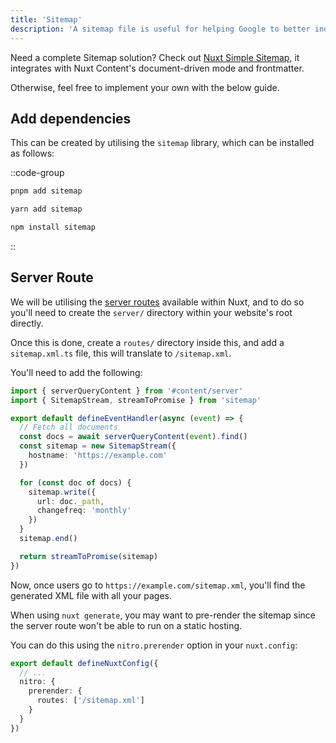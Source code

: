 ```yaml
---
title: 'Sitemap'
description: 'A sitemap file is useful for helping Google to better index your website, ensuring that the content you write can be visible in search results.'
---
```


Need a complete Sitemap solution? Check out [Nuxt Simple Sitemap](https://nuxtseo.com/sitemap/integrations/content), it integrates with Nuxt Content's document-driven mode and frontmatter.

Otherwise, feel free to implement your own with the below guide.

## Add dependencies

This can be created by utilising the `sitemap` library, which can be installed as follows:

::code-group
```bash [pnpm]
pnpm add sitemap
```

```bash [yarn]
yarn add sitemap
```

```bash [npm]
npm install sitemap
```
::

## Server Route

We will be utilising the [server routes](https://nuxt.com/docs/guide/directory-structure/server#server-routes) available within Nuxt, and to do so you'll need to create the `server/` directory within your website's root directly.

Once this is done, create a `routes/` directory inside this, and add a `sitemap.xml.ts` file, this will translate to `/sitemap.xml`.

You'll need to add the following:

```ts [server/routes/sitemap.xml.ts]
import { serverQueryContent } from '#content/server'
import { SitemapStream, streamToPromise } from 'sitemap'

export default defineEventHandler(async (event) => {
  // Fetch all documents
  const docs = await serverQueryContent(event).find()
  const sitemap = new SitemapStream({
    hostname: 'https://example.com'
  })

  for (const doc of docs) {
    sitemap.write({
      url: doc._path,
      changefreq: 'monthly'
    })
  }
  sitemap.end()

  return streamToPromise(sitemap)
})
```

Now, once users go to `https://example.com/sitemap.xml`, you'll find the generated XML file with all your pages.

When using `nuxt generate`, you may want to pre-render the sitemap since the server route won't be able to run on a static hosting.

You can do this using the `nitro.prerender` option in your `nuxt.config`:

```ts [nuxt.config.ts]
export default defineNuxtConfig({
  // ...
  nitro: {
    prerender: {
      routes: ['/sitemap.xml']
    }
  }
})
```

